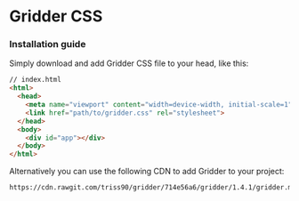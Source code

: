 # Gridder CSS


### Installation guide
Simply download and add Gridder CSS file to your head, like this:

```html
// index.html
<html>
  <head>
    <meta name="viewport" content="width=device-width, initial-scale=1">
    <link href="path/to/gridder.css" rel="stylesheet">
  </head>
  <body>
    <div id="app"></div>
  </body>
</html>
```

Alternatively you can use the following CDN to add Gridder to your project:
```
https://cdn.rawgit.com/triss90/gridder/714e56a6/gridder/1.4.1/gridder.min.css
```
